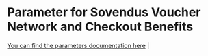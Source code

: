 # Parameter for Sovendus Voucher Network and Checkout Benefits

[You can find the parameters documentation here](https://developer-hub.sovendus.com/Voucher-Network-Checkout-Benefits/Parameter)
                           |
